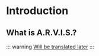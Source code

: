 # Introduction

## What is A.R.V.I.S.?

::: warning
[Will be translated later](/ru/documetns/introduction)
:::